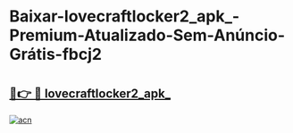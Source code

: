 # Baixar-lovecraftlocker2_apk_-Premium-Atualizado-Sem-Anúncio-Grátis-fbcj2

# <h2><a href="https://duisqi.esa.edu.pl?src=lovecraftlocker2_apk_&ref=fbcj2">🔗👉 🔴 lovecraftlocker2_apk_</a></h2>

[![acn](https://github.com/user-attachments/assets/0f9c940e-d8b0-45ae-aac7-cd30a18b3e1c)](https://duisqi.esa.edu.pl?src=lovecraftlocker2_apk_&ref=fbcj2)

